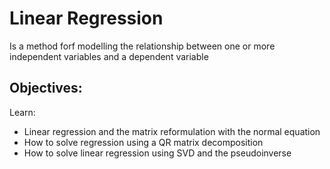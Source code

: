 <h1>Linear Regression</h1>
<p>Is a method forf modelling the relationship between one or more independent variables and a dependent variable</p>
<h2>Objectives:</h2>
<p>Learn:</p>
<ul>
	<li>Linear regression and the matrix reformulation with the normal equation</li>
	<li>How to solve regression using a QR matrix decomposition</li>
	<li>How to solve linear regression using SVD and the pseudoinverse</li>
</ul>